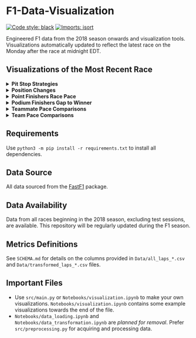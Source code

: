 # F1-Data-Visualization

[![Code style: black](https://img.shields.io/badge/code%20style-black-000000.svg)](https://github.com/psf/black)
[![Imports: isort](https://img.shields.io/badge/%20imports-isort-%231674b1?style=flat&labelColor=ef8336)](https://pycqa.github.io/isort/)

Engineered F1 data from the 2018 season onwards and visualization tools. Visualizations automatically updated to reflect the latest race on the Monday after the race at midnight EDT.

## Visualizations of the Most Recent Race

<details>
<summary><b>Pit Stop Strategies</b></summary>

![](Docs/visuals/strategy.png "strategy")

</details>

<details>
<summary><b>Position Changes</b></summary>

![](Docs/visuals/position.png "position")

</details>

<details>
<summary><b>Point Finishers Race Pace</b></summary>

![](Docs/visuals/laptime.png "laptime")

</details>

<details>
<summary><b>Podium Finishers Gap to Winner</b></summary>

![](Docs/visuals/podium_gap.png "podium_gap")

</details>

<details>
<summary><b>Teammate Pace Comparisons</b></summary>

![](Docs/visuals/teammate_box.png "teammate_box")

Violinplot with all laptimes:
![](Docs/visuals/teammate_violin.png "teammate_violin")

</details>

<details>
<summary><b>Team Pace Comparisons</b></summary>

![](Docs/visuals/team_pace.png "team_pace")

</details>

## Requirements

Use `python3 -m pip install -r requirements.txt` to install all dependencies.

## Data Source

All data sourced from the [FastF1](https://github.com/theOehrly/Fast-F1) package.

## Data Availability

Data from all races beginning in the 2018 season, excluding test sessions, are available. This repository will be regularly updated during the F1 season.

## Metrics Definitions

See `SCHEMA.md` for details on the columns provided in `Data/all_laps_*.csv` and `Data/transformed_laps_*.csv` files.

## Important Files

- Use `src/main.py` or `Notebooks/visualization.ipynb` to make your own visualizations. `Notebooks/visualization.ipynb` contains some example visualizations towards the end of the file.
- `Notebooks/data_loading.ipynb` and `Notebooks/data_transformation.ipynb` are _planned for removal_. Prefer `src/preprocessing.py` for acquiring and processing data.
